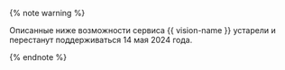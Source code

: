 {% note warning %}

Описанные ниже возможности сервиса {{ vision-name }} устарели и перестанут поддерживаться 14 мая 2024 года.

{% endnote %}